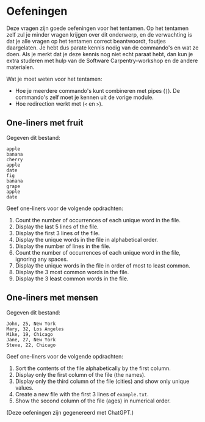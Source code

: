 # Oefeningen

Deze vragen zijn goede oefeningen voor het tentamen. Op het tentamen zelf zul je minder vragen krijgen over dit onderwerp, en de verwachting is dat je alle vragen op het tentamen correct beantwoordt, foutjes daargelaten. Je hebt dus parate kennis nodig van de commando's en wat ze doen. Als je merkt dat je deze kennis nog niet echt paraat hebt, dan kun je extra studeren met hulp van de Software Carpentry-workshop en de andere materialen.

Wat je moet weten voor het tentamen:

- Hoe je meerdere commando's kunt combineren met pipes (`|`). De commando's zelf moet je kennen uit de vorige module.
- Hoe redirection werkt met (`<` en `>`).


## One-liners met fruit

Gegeven dit bestand:

    apple
    banana
    cherry
    apple
    date
    fig
    banana
    grape
    apple
    date

Geef one-liners voor de volgende opdrachten:

1. Count the number of occurrences of each unique word in the file.
2. Display the last 5 lines of the file.
3. Display the first 3 lines of the file.
4. Display the unique words in the file in alphabetical order.
5. Display the number of lines in the file.
6. Count the number of occurrences of each unique word in the file, ignoring any spaces.
7. Display the unique words in the file in order of most to least common.
8. Display the 3 most common words in the file.
9. Display the 3 least common words in the file.


## One-liners met mensen

Gegeven dit bestand:

    John, 25, New York
    Mary, 32, Los Angeles
    Mike, 19, Chicago
    Jane, 27, New York
    Steve, 22, Chicago

Geef one-liners voor de volgende opdrachten:

1. Sort the contents of the file alphabetically by the first column.
2. Display only the first column of the file (the names).
3. Display only the third column of the file (cities) and show only unique values.
4. Create a new file with the first 3 lines of `example.txt`.
5. Show the second column of the file (ages) in numerical order.

(Deze oefeningen zijn gegenereerd met ChatGPT.)
